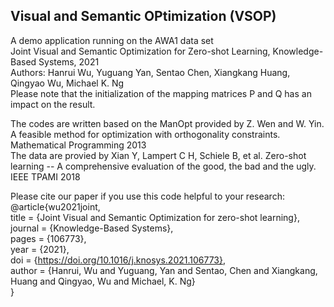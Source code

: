 ## Visual and Semantic OPtimization (VSOP)

A demo application running on the AWA1 data set  
Joint Visual and Semantic Optimization for Zero-shot Learning, Knowledge-Based Systems, 2021  
Authors: Hanrui Wu, Yuguang Yan, Sentao Chen, Xiangkang Huang, Qingyao Wu, Michael K. Ng  
Please note that the initialization of the mapping matrices P and Q has an impact on the result.  

The codes are written based on the ManOpt provided by Z. Wen and W. Yin. A feasible method for optimization with orthogonality constraints. Mathematical Programming 2013  
The data are provied by Xian Y, Lampert C H, Schiele B, et al. Zero-shot learning -- A comprehensive evaluation of the good, the bad and the ugly. IEEE TPAMI 2018  

Please cite our paper if you use this code helpful to your research:  
@article{wu2021joint,  
title = {Joint Visual and Semantic Optimization for zero-shot learning},  
journal = {Knowledge-Based Systems},  
pages = {106773},  
year = {2021},  
doi = {https://doi.org/10.1016/j.knosys.2021.106773},  
author = {Hanrui, Wu and Yuguang, Yan and Sentao, Chen and Xiangkang, Huang and Qingyao, Wu and Michael, K. Ng}  
}
